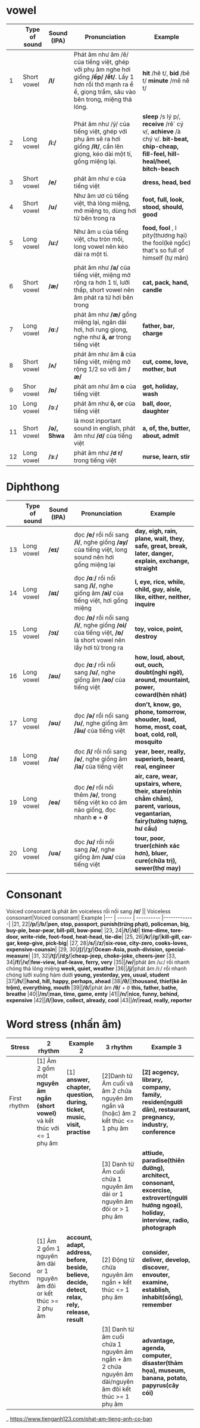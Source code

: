 # vowel

| | Type of sound | Sound (IPA)      |      Pronunciation | Example |
|--- | ------        | ----------  |-------------     |------  |      
|1 | Short vowel| **/I/**| Phát âm như âm /ê/ của tiếng việt, ghép với phụ âm nghe hơi giống **/ếp/ /ết/**. Lấy 1 hơn rồi thở mạnh ra ề ề, giọng trầm, sâu vào bên trong, miệng thả lỏng.| **hit** /hê t/, **bid** /bê t/ **minute** /mê nê t/|
|2| Long vowel| **/i:/**| Phát âm như /ý/ của tiếng việt, ghép với phụ âm sẽ ra hơi giống **/ít/**, cần lên giọng, kéo dài một tí, gồng miệng lại.| **sleep** /s lý p/, **receive** /rê` cý v/, **achieve** /à chý v/. **bit-beat, chip-cheap, fill-feel, hill-heal/heel, bitch-beach**|
|3|Short vowel| **/e/**|phát âm như e của tiếng việt|**dress, head, bed**
|4| Short vowel| **/ʊ/**| Như âm ươ củ tiếng việt, thả lỏng miệng, mở miệng to, dùng hơi từ bên trong ra| **foot, full, look, stood, should, good**|
|5| Long vowel| **/u:/**| Như âm u của tiếng việt, chu  tròn môi, long vowel nên kéo dài ra một tí.| **food, fool** , I pity(thương hại) the fool(kẻ ngốc) that's so full of himself (tự mãn)|
|6|Short vowel|**/æ/** |phát âm như **/a/** của tiếng việt, miệng mở rộng ra hơn 1 tí, lưỡi thấp, short vowel nên âm phát ra từ hơi bên trong| **cat, pack, hand, candle**
|7|Long vowel|**/ɑː/**| phát âm như **/æ/** gồng miệng lại, ngân dài hơi, hơi rung giọng, nghe như **ă, ar** trong tiếng việt| **father, bar, charge**
|8|Short vowel|**/ʌ/**| phát âm như âm **â** của tiếng việt, miệng mở rộng 1/2 so với âm **/æ/** |**cut, come, love, mother, but**
|9|Shor vowel|**/ɒ/**| phát am như âm **o** của tiếng việt|**got, holiday, wash**
|10|Long vowel|**/ɔː/**|phát âm như **ô, or**  của tiếng việt|**ball, door, daughter**
|11|Short vowel|**/ə/, Shwa**|là most inportant sound in english, phát âm như **/ơ/** của tiếng việt| **a, of, the, butter, about, admit**
|12|Long vowel|**/ɜː/**|phát âm như **/ơ r/** trong tiếng việt|**nurse, learn, stir**

# Diphthong

| | Type of sound | Sound (IPA)      |      Pronunciation | Example |
|--- | ------        | ----------  |-------------     |------  |      
|13|Long vowel|**/eɪ/**|đọc **/e/** rồi nối sang **/i/**, nghe giống **/ay/** của tiếng việt, long sound nên hơi gồng miệng lại|**day, eigh, rain, plane, wait, they, safe, great, break, later, danger, explain, exchange, straight**|
|14|Long vowel|**/aɪ/**|đọc **/ɑː/** rồi nối sang **/i/**, nghe giống âm **/ai/** của tiếng việt, hơi gồng miệng|**I, eye, rice, while, child, guy, aisle, like, either, neither, inquire**
|15|Long vowel|**/ɔɪ/**|đọc **/ɒ/** rồi nối sang **/i/**, nghe giống **/oi/** của tiếng việt, **/ɒ/** là short vowel nên lấy hơi từ trong ra|**toy, voice, point, destroy**|
|16|Long vowel|**/aʊ/**|đọc **/ɑː/** rồi nối sang **/ʊ/**, nghe giống âm **/ao/** của tiếng việt|**how, loud, about, out, ouch, doubt(nghi ngờ), around, mountaint, power, coward(hèn nhát)**|
|17|Long vowel|**/əʊ/**|đọc **/ə/** rồi nối sang **/ʊ/**, nghe giống âm **/âu/** của tiếng việt|**don't, know, go, phone, tomorrow, shouder, load, home, most, coat, boat, cold, roll, mosquito**|
|18|Long vowel| **/ɪə/**|đọc **/i/** rồi nối sang **/ə/**, nghe giống âm **/ia/** của tiếng việt|**year, beer, really, superiorb, beard, real, engineer**|
|19|Long vowel|**/eə/**|đọc **/e/** rồi nối thêm **/ə/**, trong tiếng việt ko có âm nào giống, đọc nhanh **e** + **ờ**|**air, care, wear, upstairs, where, their, stare(nhìn chằm chằm), parent, various, vegantarian, fairy(tưởng tượng, hư cầu)**|
|20|Long vowel|**/ʊə/**|đọc **/ʊ/** rồi nối sang **/ə/**, nghe giống âm **/ua/** của tiếng việt|**tour, poor, truer(chinh xác hơn), bluer, cure(chữa trị), sewer(thợ may)**|

# Consonant
Voiced consonant là phát âm voiceless rồi nối sang **/ơ/**
|| Voiceless consonant|Voiced consonant| Example
|--- | ------        | ----------  |-------------|
|21, 22|**/p/**|**/b/**|**pen, stop, passport, punish(trừng phạt), policeman, big, buy-pie, bear-pear, bill-pill, bow-pow**|
|23, 24|**/t/**|**/d/**| **time-dime, tore-door, write-ride, foot-food, heat-head, tie-die**|
|25, 26|**/k/**|**/g/**|**kill-gill, car-gar, keep-give, pick-big**|
|27, 28|**/s/**|**/z/**|**six-rose, city-zero, cooks-loves, expensive-counsin**|
|29, 30|**/ʃ/**|**/ʒ/**|**Ocean-Asia, push-division, special-measure**|
|31, 32|**/tʃ/**|**/dʒ/**|**cheap-jeep, choke-joke, cheers-jeer**
|33, 34|**/f/**|**/v/**|**few-view, leaf-leave, ferry, very**
|35||**/w/**|phát âm /u:/ rồi nhanh chóng thả lỏng miệng **week, quiet, weather**
|36||**/j/**|phát âm /i:/ rồi nhanh chóng lưỡi xuống hàm dưới **young, yesterday,  yes, usual, student**
|37|**/h/**||**hand, hill, happy, perhaps, ahead**
|38|**/θ/**||**thousand, thief(kẻ ăn trộm), everything, mouth**
|39||**/ð/**|phát âm **/θ/** + ờ **this, father, bathe, breathe**
|40||**/m/**|**man, time, game, emty**
|41||**/n/**|**nice, funny, behind, expensive**
|42||**/l/**|**love, collect, already, cool**
|43||**/r/**|**read, really, reporter**

# Word stress (nhấn âm)
|Stress|2 rhythm|Example 2|3 rhythm|Example 3
|----|-----|------|-----|-----|
First rhythm| [1] Âm 2 gồm một **nguyên âm ngắn (short vowel)** và kết thúc với <= 1 phụ âm|[1] **answer, chapter, question,  during, ticket, music, visit, practise**|[2]Danh từ Âm cuối và âm 2 chứa nguyên âm ngắn và (hoặc) âm 2 kết thúc <= 1 phụ âm|**[2] acgency, library, company, family, residen(người dân), restaurant, pregnancy, industry, conference**
||||[3] Danh từ Âm cuối chứa 1 nguyên âm dài or 1 nguyên âm đôi or > 1 phụ âm|**attiude, paradise(thiên đường), architect, consonant, excercise, extrovert(người hướng ngoại), holiday, interview, radio, photograph**
|Second rhythm|[1] Âm 2 gồm 1 nguyên âm dài or 1 nguyên âm đôi or kết thúc >= 2 phụ âm|**account, adapt, address, before, beside, believe, decide, detect, relax, rely, release, result**|[2] Động từ chứa nguyên âm ngắn + kết thúc <= 1 phụ âm|**consider, deliver, develop, discover, envouter, examine, establish, inhabit(sống), remember**
||||[3] Danh từ âm cuối chứa 1 nguyên âm ngắn + âm 2 chứa nguyên âm dài/nguyên âm đôi kết thúc >= 1 phụ âm|**advantage, agenda, computer, disaster(thảm họa), museum, banana, potato, papyrus(cây cói)**
_ https://www.tienganh123.com/phat-am-tieng-anh-co-ban 
